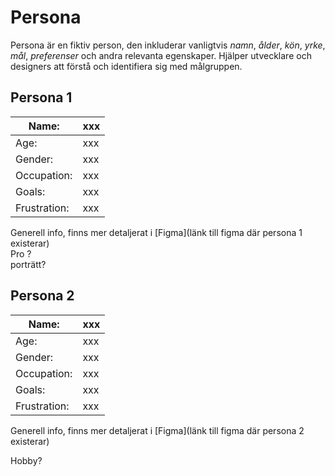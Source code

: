 # Persona
Persona är en fiktiv person, den inkluderar vanligtvis *namn*, *ålder*, *kön*, *yrke*, *mål*, *preferenser* och andra relevanta egenskaper. Hjälper utvecklare och designers att förstå och identifiera sig med målgruppen. 

## Persona 1

| Name: | xxx |
|---|---|
| Age: | xxx |
| Gender: | xxx |
| Occupation: | xxx |
| Goals: | xxx |
| Frustration: | xxx |

Generell info, finns mer detaljerat i [Figma](länk till figma där persona 1 existerar)  
Pro ?  
porträtt? 

## Persona 2

| Name: | xxx |
|---|---|
| Age: | xxx |
| Gender: | xxx |
| Occupation: | xxx |
| Goals: | xxx |
| Frustration: | xxx |

Generell info, finns mer detaljerat i [Figma](länk till figma där persona 2 existerar)

Hobby?